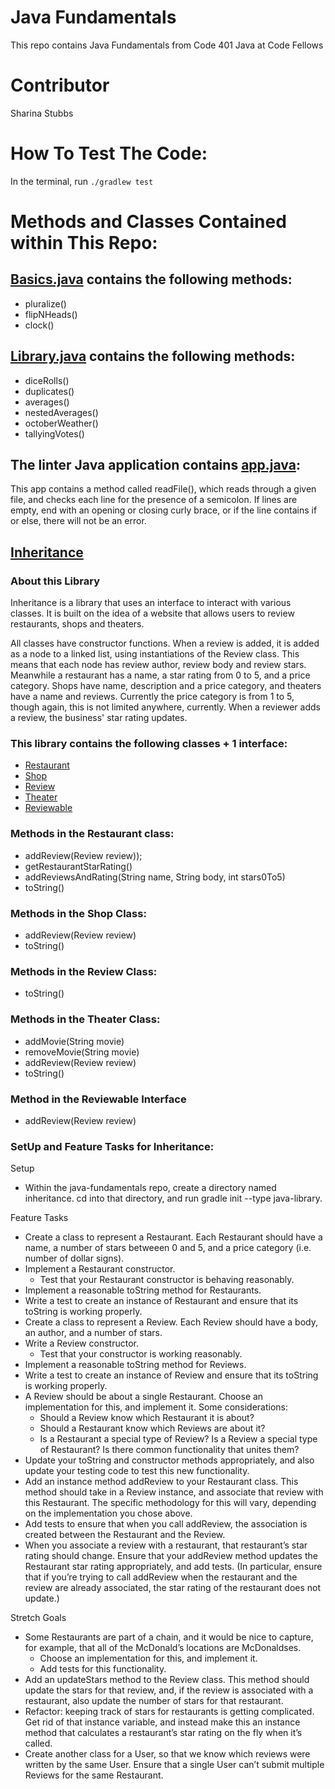 # Java Fundamentals
This repo contains Java Fundamentals from Code 401 Java at Code Fellows

# Contributor
Sharina Stubbs

# How To Test The Code:
In the terminal, run `./gradlew test`

# Methods and Classes Contained within This Repo:
## [Basics.java](https://github.com/SharinaS/java-fundamentals/blob/master/basics/Basics.java) contains the following methods:
* pluralize()
* flipNHeads()
* clock()

## [Library.java](https://github.com/SharinaS/java-fundamentals/blob/master/basiclibrary/src/main/java/basiclibrary/Library.java) contains the following methods:
* diceRolls()
* duplicates()
* averages()
* nestedAverages()
* octoberWeather()
* tallyingVotes()

## The linter Java application contains [app.java](https://github.com/SharinaS/java-fundamentals/blob/master/linter/src/main/java/linter/App.java):
This app contains a method called readFile(), which reads through a given file, and checks each line for the presence of a semicolon. If lines are empty, end with an opening or closing curly brace, or if the line contains if or else, there will not be an error. 

## [Inheritance](https://github.com/SharinaS/java-fundamentals/tree/master/inheritance) 
### About this Library
Inheritance is a library that uses an interface to interact with various classes. It is built on the idea of a website that allows users to review restaurants, shops and theaters.

All classes have constructor functions. When a review is added, it is added as a node to a linked list, using instantiations of the Review class. This means that each node has review author, review body and review stars. Meanwhile a restaurant has a name, a star rating from 0 to 5, and a price category. Shops have name, description and a price category, and theaters have a name and reviews. Currently the price category is from 1 to 5, though again, this is not limited anywhere, currently. When a reviewer adds a review, the business' star rating updates. 

### This library contains the following classes + 1 interface:
* [Restaurant](https://github.com/SharinaS/java-fundamentals/blob/master/inheritance/src/main/java/inheritance/Restaurant.java) 
* [Shop](https://github.com/SharinaS/java-fundamentals/blob/master/inheritance/src/main/java/inheritance/Shop.java)
* [Review](https://github.com/SharinaS/java-fundamentals/blob/master/inheritance/src/main/java/inheritance/Review.java)
* [Theater](https://github.com/SharinaS/java-fundamentals/blob/master/inheritance/src/main/java/inheritance/Theater.java)
* [Reviewable](https://github.com/SharinaS/java-fundamentals/blob/master/inheritance/src/main/java/inheritance/Reviewable.java)

### Methods in the Restaurant class:
* addReview(Review review));
* getRestaurantStarRating()
* addReviewsAndRating(String name, String body, int stars0To5)
* toString()

### Methods in the Shop Class:
* addReview(Review review)
* toString()

### Methods in the Review Class:
* toString()

### Methods in the Theater Class:
* addMovie(String movie)
* removeMovie(String movie)
* addReview(Review review)
* toString()

### Method in the Reviewable Interface
* addReview(Review review)

### SetUp and Feature Tasks for Inheritance:
Setup
* Within the java-fundamentals repo, create a directory named inheritance. cd into that directory, and run gradle init --type java-library.

Feature Tasks
* Create a class to represent a Restaurant. Each Restaurant should have a name, a number of stars betweeen 0 and 5, and a price category (i.e. number of dollar signs).
* Implement a Restaurant constructor.
  * Test that your Restaurant constructor is behaving reasonably.
* Implement a reasonable toString method for Restaurants.
* Write a test to create an instance of Restaurant and ensure that its toString is working properly.
* Create a class to represent a Review. Each Review should have a body, an author, and a number of stars.
* Write a Review constructor.
  * Test that your constructor is working reasonably.
* Implement a reasonable toString method for Reviews.
* Write a test to create an instance of Review and ensure that its toString is working properly.
* A Review should be about a single Restaurant. Choose an implementation for this, and implement it. Some considerations:
  * Should a Review know which Restaurant it is about?
  * Should a Restaurant know which Reviews are about it?
  * Is a Restaurant a special type of Review? Is a Review a special type of Restaurant? Is there common functionality that unites them?
* Update your toString and constructor methods appropriately, and also update your testing code to test this new functionality.
* Add an instance method addReview to your Restaurant class. This method should take in a Review instance, and associate that review with this Restaurant. The specific methodology for this will vary, depending on the implementation you chose above.
* Add tests to ensure that when you call addReview, the association is created between the Restaurant and the Review.
* When you associate a review with a restaurant, that restaurant’s star rating should change. Ensure that your addReview method updates the Restaurant star rating appropriately, and add tests. (In particular, ensure that if you’re trying to call addReview when the restaurant and the review are already associated, the star rating of the restaurant does not update.)

Stretch Goals
* Some Restaurants are part of a chain, and it would be nice to capture, for example, that all of the McDonald’s locations are McDonaldses.
  * Choose an implementation for this, and implement it.
  * Add tests for this functionality.
* Add an updateStars method to the Review class. This method should update the stars for that review, and, if the review is associated with a restaurant, also update the number of stars for that restaurant.
* Refactor: keeping track of stars for restaurants is getting complicated. Get rid of that instance variable, and instead make this an instance method that calculates a restaurant’s star rating on the fly when it’s called.
* Create another class for a User, so that we know which reviews were written by the same User. Ensure that a single User can’t submit multiple Reviews for the same Restaurant.
